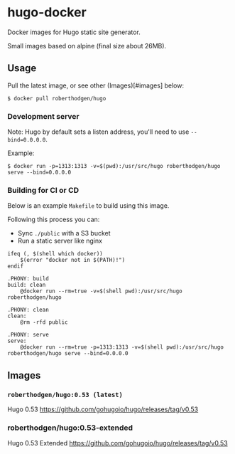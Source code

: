 # hugo-docker
Docker images for Hugo static site generator.

Small images based on alpine (final size about 26MB).

## Usage

Pull the latest image, or see other (Images)[#images] below:

```
$ docker pull roberthodgen/hugo
```

### Development server

Note: Hugo by default sets a listen address, you'll need to use `--bind=0.0.0.0`.

Example:

```
$ docker run -p=1313:1313 -v=$(pwd):/usr/src/hugo roberthodgen/hugo serve --bind=0.0.0.0
```

### Building for CI or CD

Below is an example `Makefile` to build using this image.

Following this process you can:
- Sync `./public` with a S3 bucket
- Run a static server like nginx

```
ifeq (, $(shell which docker))
	$(error "docker not in $(PATH)!")
endif

.PHONY: build
build: clean
	@docker run --rm=true -v=$(shell pwd):/usr/src/hugo roberthodgen/hugo

.PHONY: clean
clean:
	@rm -rfd public

.PHONY: serve
serve:
	@docker run --rm=true -p=1313:1313 -v=$(shell pwd):/usr/src/hugo roberthodgen/hugo serve --bind=0.0.0.0
```

## Images

### `roberthodgen/hugo:0.53 (latest)`

Hugo 0.53 https://github.com/gohugoio/hugo/releases/tag/v0.53

### roberthodgen/hugo:0.53-extended

Hugo 0.53 Extended https://github.com/gohugoio/hugo/releases/tag/v0.53
